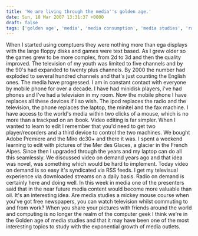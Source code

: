 ```yaml
---
title: 'We are living through the media''s golden age.'
date: Sun, 18 Mar 2007 13:31:37 +0000
draft: false
tags: ['golden age', 'media', 'media consumption', 'media studies', 'random', 'university']
---
```


When I started using comptuers they were nothing more than ega displays with the large floppy disks and games were text based. As I grew older so the games grew to be more complex, from 2d to 3d and then the quality improved. The television of my youth was limited to five channels and by the 90's had expanded to twenty plus channels. By 2000 the number had exploded to several hundred channels and that's just counting the English ones. The media have progressed. I am in constant contact with everyone by mobile phone for over a decade. I have had minidisk players, i've had phones and I've had a television in my room. Now the mobile phone I have replaces all these devices if I so wish. The ipod replaces the radio and the television, the phone replaces the laptop, the minitel and the fax machine. I have access to the world's media within two clicks of a mouse, which is no more than a trackpad on an ibook. Video editing is far simpler. When I wanted to learn to edit I remember that you'd need to get two player/recorders and a third device to control the two machines. We bought Adobe Premiere and the Miro dc30+ and there it was. I spent a weekend learning to edit with pictures of the Mer des Glaces, a glacier in the French Alpes. Since then I upgraded through the years and my laptop can do all this seamlessly. We discussed video on demand years ago and that idea was novel, was something which would be hard to implement. Today video on demand is so easy it's syndicated via RSS feeds. I get my televisual experience via downloaded streams on a daily basis. Radio on demand is certainly here and doing well. In this week in media one of the presenters said that in the near future media content would become more valuable than oil. It's an interesting idea. Are media studies a mickey mouse course when you've got free newspapers, you can watch television whilst commuting to and from work? When you share your pictures with friends around the world and computing is no longer the realm of the computer geek I think we're in the Golden age of media studies and that it may have been one of the most interesting topics to study with the exponential growth of media outlets.